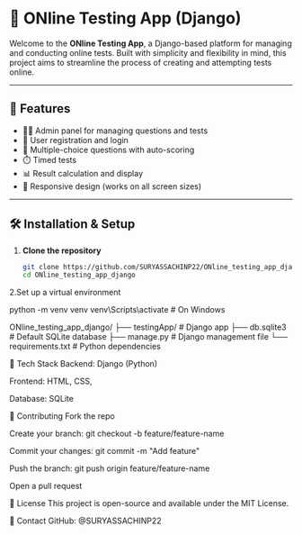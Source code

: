 # 🧪 ONline Testing App (Django)

Welcome to the **ONline Testing App**, a Django-based platform for managing and conducting online tests. Built with simplicity and flexibility in mind, this project aims to streamline the process of creating and attempting tests online.

---

## 🚀 Features

- 🧑‍💼 Admin panel for managing questions and tests
- 👥 User registration and login
- 📝 Multiple-choice questions with auto-scoring
- ⏱️ Timed tests
- 📊 Result calculation and display
- 📱 Responsive design (works on all screen sizes)

---

## 🛠️ Installation & Setup

1. **Clone the repository**
   ```bash
   git clone https://github.com/SURYASSACHINP22/ONline_testing_app_django.git
   cd ONline_testing_app_django

2.Set up a virtual environment

python -m venv venv
venv\Scripts\activate     # On Windows


ONline_testing_app_django/
├── testingApp/         # Django app
├── db.sqlite3          # Default SQLite database
├── manage.py           # Django management file
└── requirements.txt    # Python dependencies


📌 Tech Stack
Backend: Django (Python)

Frontend: HTML, CSS,

Database: SQLite

🤝 Contributing
Fork the repo

Create your branch: git checkout -b feature/feature-name

Commit your changes: git commit -m "Add feature"

Push the branch: git push origin feature/feature-name

Open a pull request

📄 License
This project is open-source and available under the MIT License.

📧 Contact
GitHub: @SURYASSACHINP22









